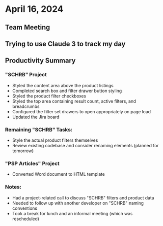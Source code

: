 # April 16, 2024

## Team Meeting

## Trying to use Claude 3 to track my day

## Productivity Summary

### "SCHRB" Project

- Styled the content area above the product listings
- Completed search box and filter drawer button styling
- Styled the product filter checkboxes
- Styled the top area containing result count, active filters, and breadcrumbs
- Configured the filter set drawers to open appropriately on page load
- Updated the Jira board

### Remaining "SCHRB" Tasks:

- Style the actual product filters themselves
- Review existing codebase and consider renaming elements (planned for tomorrow)

### "PSP Articles" Project

- Converted Word document to HTML template

### Notes:

- Had a project-related call to discuss "SCHRB" filters and product data
- Needed to follow up with another developer on "SCHRB" naming conventions
- Took a break for lunch and an informal meeting (which was rescheduled)
